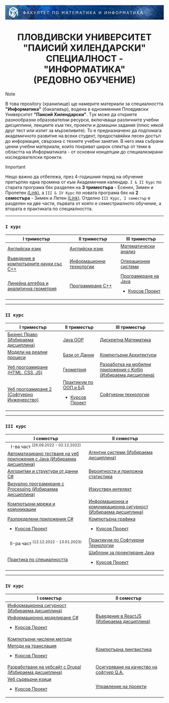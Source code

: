 <img src="https://github.com/rythm-net/PU-Informatics/blob/main/%D0%9C%D0%B0%D1%82%D0%B5%D1%80%D0%B8%D0%B0%D0%BB%D0%B8/fmi_header.png" align="center">

<h1 align="center" class="multiline-title">ПЛОВДИВСКИ УНИВЕРСИТЕТ<br>"ПАИСИЙ ХИЛЕНДАРСКИ"<br>СПЕЦИАЛНОСТ - "ИНФОРМАТИКА"<br>(РЕДОВНО ОБУЧЕНИЕ)</h1>

> [!NOTE]
> В това repository (хранилище) ще намерите материали за специалността **"Информатика"** (бакалавър), водена в едноименния Пловдивски Университет **"Паисий Хилендарски"**. Tук може да откриете разнообразни образователни ресурси, включващи различните учебни дисциплини, лекциите към тях, проекти и домашни задания (плюс някой друг тест или изпит за мързеливите). To е предназначено да подпомага академичното развитие на всеки студент, предоставяйки лесен достъп до информация, свързана с техните учебни занятия. В него има събрани ценни учебни материали, които покриват широк спектър от теми в областта на Информатиката - от основни концепции до специализирани изследователски проекти.

> [!IMPORTANT]
> Нещо важно да отбeлежа, през 4-годишния перид на обучение претърпях една промяна от към Aкадемичния календар. ``I & II Kурс`` по старата програма бях разделен на **3 триместъра** - Есенен, Зимен и Пролетен [(Link)](https://github.com/rythm-net/PU-Informatics/blob/main/%D0%9C%D0%B0%D1%82%D0%B5%D1%80%D0%B8%D0%B0%D0%BB%D0%B8/%D0%90%D0%BA%D0%B0%D0%B4%D0%B5%D0%BC%D0%B8%D1%87%D0%BD%D0%B0%20%D0%BF%D1%80%D0%BE%D0%B3%D1%80%D0%B0%D0%BC%D0%B0%20-%20%D0%98%D0%BD%D1%84%D0%BE%D1%80%D0%BC%D0%B0%D1%82%D0%B8%D0%BA%D0%B0%20(%D1%81%D1%82%D0%B0%D1%80%D0%B0).png), а ``III & IV Курс`` по новата програма бях на **2 семестъра** - Зимен и Летен [(Link)](https://github.com/rythm-net/PU-Informatics/blob/main/%D0%9C%D0%B0%D1%82%D0%B5%D1%80%D0%B8%D0%B0%D0%BB%D0%B8/%D0%90%D0%BA%D0%B0%D0%B4%D0%B5%D0%BC%D0%B8%D1%87%D0%BD%D0%B0%20%D0%BF%D1%80%D0%BE%D0%B3%D1%80%D0%B0%D0%BC%D0%B0%20-%20%D0%98%D0%BD%D1%84%D0%BE%D1%80%D0%BC%D0%B0%D1%82%D0%B8%D0%BA%D0%B0%20(%D0%BD%D0%BE%D0%B2%D0%B0).png). Отделно ``III Курс, I семестър`` е разделен на две части, първата от която е семестриалното обучение, а втората е практиката по специалността.

---

### ```I курс``` 

<table align="center">
    <thead>
        <tr>
            <th>I триместър</th>
            <th>II триместър</th>
            <th>III триместър</th>
        </tr>
    </thead>
    <tbody>
        <tr>
            <td><a href="I курс/I триместър/Английски Език">Английски eзик</a></td>
            <td><a href="I курс/II триместър/Английски език">Английски eзик</a></td>
            <td><a href="I курс/III триместър/Математически анализ">Математически анализ</a></td>
        </tr>
        <tr>
            <td><a href="I курс/I триместър/Въведение в компютърните науки със C++">Въведение в компютърните науки със C++</a></td>
            <td><a href="I курс/II триместър/Информационни технологии">Информационни технологии</a></td>
            <td><a href="I курс/III триместър/Операционни системи">Операционни системи</a></td>
        </tr>
        <tr>
            <td><a href="I курс/I триместър/Линейна алгебра и аналитична геометрия">Линейна алгебра и аналитична геометрия</a></td>
            <td><a href="I курс/II триместър/Програмирaне C++">Програмирaне C++</a></td>
            <td><a href="I курс/III триместър/Програмиране на Java">Програмиране на Java</a>
                <ul>
                  <li><a href="https://github.com/rythm-net/Cats-Programmers">Курсов Проект</a></li>
                </ul>
            </td>
</table>

---

### ```II курс``` 

<table align="center">
    <thead>
        <tr>
            <th>I триместър</th>
            <th>II триместър</th>
            <th>III триместър</th>
        </tr>
    </thead>
    <tbody>
        <tr>
            <td><a href="II курс/I триместър/Бизнес Право (Избираема дисциплина)">Бизнес Право<br>(Избираема дисциплина)</a></td>
            <td><a href="II курс/II триместър/Java OOP">Java OOP</a></td>
            <td><a href="II курс/III триместър/Дискретна Математика">Дискретна Математика</a></td>
        </tr>
        <tr>
            <td><a href="II курс/I триместър/Модели на реални процеси">Модели на реални процеси</a></td>
            <td><a href="II курс/II триместър/Бази от Данни">Бази от Данни</a></td>
            <td><a href="II курс/III триместър/Компютърни Архитектури">Компютърни Архитектури</a></td>
        </tr>
        <tr>
            <td><a href="II курс/I триместър/Уеб програмиране (HTML, CSS, JS)">Уеб програмиране (HTML, CSS, JS)</a></td>
            <td><a href="II курс/II триместър/Геометрия">Геометрия</a></td>
            <td><a href="II курс/III триместър/Разработка на мобилни приложения с Kotlin (Избираема дисциплина)">Разработка на мобилни приложения с Kotlin (Избираема дисциплина)</a></td>
        </tr>      
        <tr>
            <td><a href="II курс/I триместър/Уеб програмиране 2 (Софтуерно Инженерство)">Уеб програмиране 2 (Софтуерно Инженерство)</a></td>
            <td><a href="II курс/II триместър/Практикум по ООП и БД">Практикум по ООП и БД</a>
                <ul>
                  <li><a href="https://github.com/rythm-net/Cars-Project">Курсов Проект</a></li>
                </ul>
            </td>
            <td><a href="II курс/III триместър/Софтуерни технологии">Софтуерни технологии</a></td>
</table>

---

### ```III курс``` 

<table align="center">
    <thead>
        <tr>
            <th>I семестър</th>
            <th>II семестър</th>
        </tr></thead>
    <tbody>
        <tr>
            <td align="center">I-ва част <sup>(26.09.2022 - 02.12.2022)</sup></td>
            <td rowspan="2"><a href="III курс/II семестър/Агентни системи (Избираема дисциплина)">Агентни системи (Избираема дисциплина)</a></td>
        </tr>
        <tr>
            <td><a href="III курс/I семестър/Автоматизирано тестване на уеб приложения с Java (Избираема дисциплина)">Автоматизирано тестване на уеб приложения с Java (Избираема дисциплина)</a></td>
        </tr>
        <tr>
            <td><a href="https://github.com/rythm-net/PU-Informatics/tree/main/III%20%D0%BA%D1%83%D1%80%D1%81/I%20%D1%81%D0%B5%D0%BC%D0%B5%D1%81%D1%82%D1%8A%D1%80/%D0%90%D0%BB%D0%B3%D0%BE%D1%80%D0%B8%D1%82%D0%BC%D0%B8%20%D0%B8%20%D1%81%D1%82%D1%80%D1%83%D0%BA%D1%82%D1%83%D1%80%D0%B8%20%D0%BE%D1%82%20%D0%B4%D0%B0%D0%BD%D0%BD%D0%B8%20C%23">Алгоритми и структури от данни C#</a></td>
            <td><a href="III курс/II семестър/Вероятности и приложна статистика">Вероятности и приложна статистика</a></td>
        </tr>
        <tr>
            <td><a href="III курс/I семестър/Визуално програмиране с Processing (Избираема дисциплина)">Визуално програмиране с Processing (Избираема дисциплина)</a></td>
            <td><a href="III курс/II семестър/Изкуствен интелект">Изкуствен интелект</a></td>
        </tr>
        <tr>
            <td><a href="III курс/I семестър/Компютърни мрежи и комуникации">Компютърни мрежи и комуникации</a></td>
            <td><a href="III курс/II семестър/Информационна и комуникационна сигурност (Избираема дисциплина)">Информационна и комуникационна сигурност (Избираема дисциплина)</a></td>
        </tr>
        <tr>
            <td><a href="https://github.com/rythm-net/PU-Informatics/tree/main/III%20%D0%BA%D1%83%D1%80%D1%81/I%20%D1%81%D0%B5%D0%BC%D0%B5%D1%81%D1%82%D1%8A%D1%80/%D0%A0%D0%B0%D0%B7%D0%BF%D1%80%D0%B5%D0%B4%D0%B5%D0%BB%D0%B5%D0%BD%D0%B8%20%D0%BF%D1%80%D0%B8%D0%BB%D0%BE%D0%B6%D0%B5%D0%BD%D0%B8%D1%8F%20C%23">Разпределени приложения C#</a>
                <ul>
                  <li><a href="https://github.com/rythm-net/WebApiJwt/">Курсов Проект</a></li>
                </ul>
            </td>
            <td><a href="III курс/II семестър/Компютърна графика">Компютърна графика</a>
                <ul>
                  <li><a href="https://github.com/rythm-net/Paint-Project/">Курсов Проект</a></li>
                </ul>
            </td>
        </tr>
        <tr>
            <td align="center">II-ра част <sup>(12.12.2022 - 13.01.2023)</sup><br></td>
            <td><a href="III курс/II семестър/Практикум по Софтуерни Технологии">Практикум по Софтуерни Технологии</a></td>
        </tr>
        <tr>
            <td><a href="https://github.com/rythm-net/UFO-game">Практика по специалността</a></td>
            <td><a href="III курс/II семестър/Шаблони за проектиране Java">Шаблони за проектиране Java</a>
                <ul>
                  <li><a href="https://github.com/rythm-net/Easter-Project">Курсов Проект</a></li>
                </ul>
            </td>
        </tr>
    </tbody>
</table>

---

### ```IV курс```

<table align="center">
    <thead>
          <tr>
            <th>I семестър</th>
            <th>II семестър</th>
          </tr>
    </thead>
<tbody>
          <tr>
            <td><a href="IV курс/I семестър/Информационна сигурност (Избираема дисциплина)">Информационна сигурност (Избираема дисциплина)</a></td>
            <td rowspan="2"><a href="IV курс/II семестър/Въведение в ReactJS (Избираема дисциплина)">Въведение в ReactJS (Избираема дисциплина)</a></td>
          </tr>
          <tr>
            <td><a href="IV курс/I семестър/Информационно моделиране C#">Информационно моделиране C#</a>
                <ul>
                  <li><a href="https://github.com/rythm-net/Simple-Drawing">Курсов Проект</a></li>
                </ul>
            </td>            
          </tr>
          <tr>
            <td><a href="IV курс/I семестър/Компютърни числени методи">Компютърни числени методи</a></td>
            <td rowspan="2"><a href="IV курс/II семестър/Компютърна лингвистика">Компютърна лингвистика</a></td>
          </tr>
          <tr>
            <td><a href="IV курс/I семестър/Методи на транслация">Методи на транслация</a>
                <ul>
                  <li><a href="https://github.com/rythm-net/Compiler-Project/tree/main">Курсов Проект</a></li>
                </ul>
            </td>             
          </tr>
          <tr>
            <td><a href="IV курс/I семестър/Разработване на уебсайт с Drupal (Избираема дисциплина)">Разработване на уебсайт с Drupal (Избираема дисциплина)</a></td>
            <td><a href="IV курс/II семестър/Осигуряване на качество на софтуер Q.A">Осигуряване на качество на софтуер Q.A.</a></td>
          </tr>
          <tr>
            <td><a href="IV курс/I семестър/Уеб сървърни езици">Уеб сървърни езици</a>
                <ul>
                  <li><a href="https://github.com/rythm-net/Travel-Agency">Курсов Проект</a></li>
                </ul>
            </td>             
            <td><a href="IV курс/II семестър/Управление на проекти">Управление на проекти</a></td>
          </tr>
</tbody>
</table>
